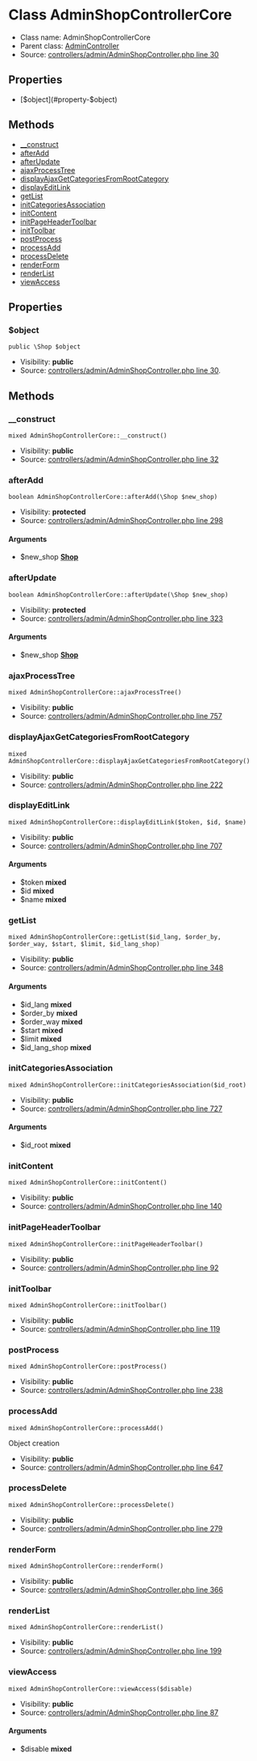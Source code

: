 Class AdminShopControllerCore
=====================





* Class name: AdminShopControllerCore
* Parent class: [AdminController](class.AdminControllerCore.md)
* Source: [controllers/admin/AdminShopController.php line 30](https://github.com/PrestaShop/PrestaShop/blob/1.6.1.1/controllers/admin/AdminShopController.php#L30)



Properties
----------

* [$object](#property-$object)

Methods
-------
* [__construct](#method-__construct)
* [afterAdd](#method-afterAdd)
* [afterUpdate](#method-afterUpdate)
* [ajaxProcessTree](#method-ajaxProcessTree)
* [displayAjaxGetCategoriesFromRootCategory](#method-displayAjaxGetCategoriesFromRootCategory)
* [displayEditLink](#method-displayEditLink)
* [getList](#method-getList)
* [initCategoriesAssociation](#method-initCategoriesAssociation)
* [initContent](#method-initContent)
* [initPageHeaderToolbar](#method-initPageHeaderToolbar)
* [initToolbar](#method-initToolbar)
* [postProcess](#method-postProcess)
* [processAdd](#method-processAdd)
* [processDelete](#method-processDelete)
* [renderForm](#method-renderForm)
* [renderList](#method-renderList)
* [viewAccess](#method-viewAccess)




Properties
----------


### <a name="property-$object"></a>$object

    public \Shop $object





* Visibility: **public**
* Source: [controllers/admin/AdminShopController.php line 30](https://github.com/PrestaShop/PrestaShop/blob/1.6.1.1/controllers/admin/AdminShopController.php#L30).


Methods
-------


### <a name="method-__construct"></a>__construct

    mixed AdminShopControllerCore::__construct()





* Visibility: **public**
* Source: [controllers/admin/AdminShopController.php line 32](https://github.com/PrestaShop/PrestaShop/blob/1.6.1.1/controllers/admin/AdminShopController.php#L32)




### <a name="method-afterAdd"></a>afterAdd

    boolean AdminShopControllerCore::afterAdd(\Shop $new_shop)





* Visibility: **protected**
* Source: [controllers/admin/AdminShopController.php line 298](https://github.com/PrestaShop/PrestaShop/blob/1.6.1.1/controllers/admin/AdminShopController.php#L298)


#### Arguments
* $new_shop **[Shop](class.ShopCore.md)**



### <a name="method-afterUpdate"></a>afterUpdate

    boolean AdminShopControllerCore::afterUpdate(\Shop $new_shop)





* Visibility: **protected**
* Source: [controllers/admin/AdminShopController.php line 323](https://github.com/PrestaShop/PrestaShop/blob/1.6.1.1/controllers/admin/AdminShopController.php#L323)


#### Arguments
* $new_shop **[Shop](class.ShopCore.md)**



### <a name="method-ajaxProcessTree"></a>ajaxProcessTree

    mixed AdminShopControllerCore::ajaxProcessTree()





* Visibility: **public**
* Source: [controllers/admin/AdminShopController.php line 757](https://github.com/PrestaShop/PrestaShop/blob/1.6.1.1/controllers/admin/AdminShopController.php#L757)




### <a name="method-displayAjaxGetCategoriesFromRootCategory"></a>displayAjaxGetCategoriesFromRootCategory

    mixed AdminShopControllerCore::displayAjaxGetCategoriesFromRootCategory()





* Visibility: **public**
* Source: [controllers/admin/AdminShopController.php line 222](https://github.com/PrestaShop/PrestaShop/blob/1.6.1.1/controllers/admin/AdminShopController.php#L222)




### <a name="method-displayEditLink"></a>displayEditLink

    mixed AdminShopControllerCore::displayEditLink($token, $id, $name)





* Visibility: **public**
* Source: [controllers/admin/AdminShopController.php line 707](https://github.com/PrestaShop/PrestaShop/blob/1.6.1.1/controllers/admin/AdminShopController.php#L707)


#### Arguments
* $token **mixed**
* $id **mixed**
* $name **mixed**



### <a name="method-getList"></a>getList

    mixed AdminShopControllerCore::getList($id_lang, $order_by, $order_way, $start, $limit, $id_lang_shop)





* Visibility: **public**
* Source: [controllers/admin/AdminShopController.php line 348](https://github.com/PrestaShop/PrestaShop/blob/1.6.1.1/controllers/admin/AdminShopController.php#L348)


#### Arguments
* $id_lang **mixed**
* $order_by **mixed**
* $order_way **mixed**
* $start **mixed**
* $limit **mixed**
* $id_lang_shop **mixed**



### <a name="method-initCategoriesAssociation"></a>initCategoriesAssociation

    mixed AdminShopControllerCore::initCategoriesAssociation($id_root)





* Visibility: **public**
* Source: [controllers/admin/AdminShopController.php line 727](https://github.com/PrestaShop/PrestaShop/blob/1.6.1.1/controllers/admin/AdminShopController.php#L727)


#### Arguments
* $id_root **mixed**



### <a name="method-initContent"></a>initContent

    mixed AdminShopControllerCore::initContent()





* Visibility: **public**
* Source: [controllers/admin/AdminShopController.php line 140](https://github.com/PrestaShop/PrestaShop/blob/1.6.1.1/controllers/admin/AdminShopController.php#L140)




### <a name="method-initPageHeaderToolbar"></a>initPageHeaderToolbar

    mixed AdminShopControllerCore::initPageHeaderToolbar()





* Visibility: **public**
* Source: [controllers/admin/AdminShopController.php line 92](https://github.com/PrestaShop/PrestaShop/blob/1.6.1.1/controllers/admin/AdminShopController.php#L92)




### <a name="method-initToolbar"></a>initToolbar

    mixed AdminShopControllerCore::initToolbar()





* Visibility: **public**
* Source: [controllers/admin/AdminShopController.php line 119](https://github.com/PrestaShop/PrestaShop/blob/1.6.1.1/controllers/admin/AdminShopController.php#L119)




### <a name="method-postProcess"></a>postProcess

    mixed AdminShopControllerCore::postProcess()





* Visibility: **public**
* Source: [controllers/admin/AdminShopController.php line 238](https://github.com/PrestaShop/PrestaShop/blob/1.6.1.1/controllers/admin/AdminShopController.php#L238)




### <a name="method-processAdd"></a>processAdd

    mixed AdminShopControllerCore::processAdd()

Object creation



* Visibility: **public**
* Source: [controllers/admin/AdminShopController.php line 647](https://github.com/PrestaShop/PrestaShop/blob/1.6.1.1/controllers/admin/AdminShopController.php#L647)




### <a name="method-processDelete"></a>processDelete

    mixed AdminShopControllerCore::processDelete()





* Visibility: **public**
* Source: [controllers/admin/AdminShopController.php line 279](https://github.com/PrestaShop/PrestaShop/blob/1.6.1.1/controllers/admin/AdminShopController.php#L279)




### <a name="method-renderForm"></a>renderForm

    mixed AdminShopControllerCore::renderForm()





* Visibility: **public**
* Source: [controllers/admin/AdminShopController.php line 366](https://github.com/PrestaShop/PrestaShop/blob/1.6.1.1/controllers/admin/AdminShopController.php#L366)




### <a name="method-renderList"></a>renderList

    mixed AdminShopControllerCore::renderList()





* Visibility: **public**
* Source: [controllers/admin/AdminShopController.php line 199](https://github.com/PrestaShop/PrestaShop/blob/1.6.1.1/controllers/admin/AdminShopController.php#L199)




### <a name="method-viewAccess"></a>viewAccess

    mixed AdminShopControllerCore::viewAccess($disable)





* Visibility: **public**
* Source: [controllers/admin/AdminShopController.php line 87](https://github.com/PrestaShop/PrestaShop/blob/1.6.1.1/controllers/admin/AdminShopController.php#L87)


#### Arguments
* $disable **mixed**


